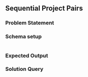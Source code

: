 ## Sequential Project Pairs

### Problem Statement 



### Schema setup 

```sql

```

### Expected Output 




### Solution Query 

```sql

```